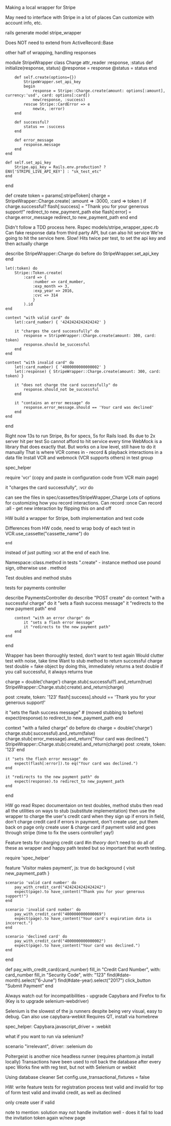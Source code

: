 Making a local wrapper for Stripe

May need to interface with Stripe in a lot of places
Can customize with account info, etc.

rails generate model stripe_wrapper

Does NOT need to extend from ActiveRecord::Base

other half of wrapping, handling responses

module StripeWrapper
	class Charge
		attr_reader :response, :status
		def initialize(response, status)
			@response = response
			@status = status
		end

		def self.create(options={})
			StripeWrapper.set_api_key
			begin
				response = Stripe::Charge.create(amount: options[:amount], currency:'usd', card: options[:card])
				new(response, :success)
			rescue Stripe::CardError => e
				new(e, :error)
		end

		def successful?
			status == :success
		end

		def error_message
			response.message
		end
	end

	def self.set_api_key
		Stripe.api_key = Rails.env.production? ? ENV['STRIPE_LIVE_API_KEY'] : "sk_test_etc"
	end
end

def create
	token = params[:stripeToken]
	charge = StripeWrapper::Charge.create(
		:amount => :3000,
		:card => token
		)
	if charge.successful?
		flash[:success] = "Thank you for your generous support!"
		redirect_to new_payment_path
	else
		flash[:error] = charge.error_message
		redirect_to new_payment_path
	end
end


Didn't follow a TDD process here.
Rspec models/stripe_wrapper_spec.rb
Can fake response data from third party API, but can also hit service
We're going to hit the service here.
Slow! Hits twice per test, to set the api key and then actually charge

describe StripeWrapper::Charge do
	before do
		StripeWrapper.set_api_key
	end

	let(:token) do
		Stripe::Token.create(
			:card => {
				:number => card_mumber,
				:exp_month => 3,
				:exp_year => 2016,
				:cvc => 314
				}
			).id
	end

	context "with valid card" do
		let(:card_number) { '4242424242424242' }
		
		it "charges the card successfully" do	
			response = StripeWrapper::Charge.create(amount: 300, card: token)
			response.should be_successful
		end
	end
	
	context "with invalid card" do
		let(:card_number) { '4000000000000002' }
		let(:response) { StripeWrapper::Charge.create(amount: 300, card: token) }
		
		it "does not charge the card successfully" do
			response.should_not be_successful 
		end

		it "contains an error message" do
			response.error_message.should == 'Your card was declined'
		end
	end
end

Right now 13s to run Stripe, 8s for specs, 5s for Rails load. 8s due to 2x server hit per test
So cannot afford to hit service every time
WebMock is a library that does exactly that.
But works on a low level, still have to do it manually
That is where VCR comes in - record & playback interactions in a data file
Install VCR and webmock (VCR supports others) in test group

spec_helper

require 'vcr'
(copy and paste in configuration code from VCR main page)

it "charges the card successfully", :vcr do

can see the files in spec/cassettes/StripeWrapper_Charge
Lots of options for customizing how you record interactions.
Can record :once
Can record :all - get new interaction by flipping this on and off

HW build a wrapper for Stripe, both implementation and test code

Differences from HW code, need to wrap body of each test in 
	VCR.use_cassette("cassette_name") do

	end

instead of just putting :vcr at the end of each line.

Namespace::class.method
in tests ".create" - instance method use pound sign, otherwise use . method

Test doubles and method stubs

tests for payments controller

describe PaymentsController do
	describe "POST create" do
		context "with a successful charge" do
			it "sets a flash success message"
			it "redirects to the new payment path"
		end

		context "with an error charge" do
			it "sets a flash error message"
			it "redirects to the new payment path"
		end
	end
end

Wrapper has been thoroughly tested, don't want to test again
Would clutter test with noise, take time
Want to stub method to return successful charge
test double = fake object
by doing this, immediately returns a test double 
if you call successful, it always returns true

charge = double('charge')
charge.stub(:successful?).and_return(true)
StripeWrapper::Charge.stub(:create).and_return(charge)

post :create, token: '123'
flash[:success].should == 'Thank you for your generous support!'

it "sets the flash success message"
	# (moved stubbing to before)
	expect(response).to redirect_to new_payment_path
end

context "with a failed charge" do
	before do
		charge = double('charge')
		charge.stub(:successful).and_return(false)
		charge.stub(:error_message).and_return("Your card was declined.")
		StripeWrapper::Charge.stub(:create).and_return(charge)
		post :create, token: '123'
	end

	it "sets the flash error message" do
		expect(flash[:error]).to eq("Your card was declined.")
	end

	it "redirects to the new payment path" do
		expect(response).to redirect_to new_payment_path
	end
end

HW
go read Rspec documentaion on test doubles, method stubs
then read all the utilities on ways to stub (substitute implementation)
then use the wrapper to charge the user's credit card when they sign up
if errors in field, don't charge credit card
if errors in payment, don't create user, put them back on page
only create user & charge card if payment valid and goes through stripe
(time to fix the users controller! yay!)

Feature tests for charging credit card
#in *theory* don't need to do all of these as wrapper and happy path tested but so important that worth testing.

require 'spec_helper'

feature 'Visitor makes payment', js: true do
	background { visit new_payment_path }

	scenario 'valid card number' do
		pay_with_credit_card("4242424242424242")
		expect(page).to have_content("Thank you for your generous support!")
	end

	scenario 'invalid card number' do
		pay_with_credit_card("4000000000000069")
		expect(page).to have_content("Your card's expiration data is incorrect.")
	end

	scenario 'declined card' do
		pay_with_credit_card("4000000000000002")
		expect(page).to have_content("Your card was declined.")
	end
end

def pay_with_credit_card(card_number)
	fill_in "Credit Card Number", with: card_number
	fill_in "Security Code", with: "123"
	find(#date-month).select("6-June")
	find(#date-year).select("2017")
	click_button "Submit Payment"
end

Always watch out for incompatibilities - upgrade Capybara and Firefox to fix
(Key is to upgrade selenium-webdriver)

Selenium is the slowest of the js runners despite being very visual, easy to debug.
Can also use capybara-webkit
Requires QT, install via homebrew

spec_helper:
Capybara.javascript_driver = :webkit

what if you want to run via selenium?

scenario "irrelevant", driver: :selenium do

Poltergeist is another nice headless runner (requires phantom.js install locally)
Transactions have been used to roll back the database after every spec
Works fine with reg test, but not with Selenium or webkit

Using database cleaner
Set config.use_transactional_fixtures = false

HW: write feature tests for registration process
test valid and invalid for top of form
test valid and invalid credit, as well as declined

only create user if valid

note to mention: solution may not handle invitation well - does it fail to load the invitation token again w/new page